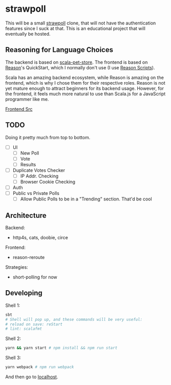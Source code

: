 # strawpoll

This will be a small [strawpoll](https://strawpoll.me) clone, that will not have the authentication features since I suck at that. This is an educational project that will eventually be hosted.

## Reasoning for Language Choices

The backend is based on [scala-pet-store](https://github.com/pauljamescleary/scala-pet-store).
The frontend is based on [Reason](https://reasonml.github.io)'s QuickStart, which I normally don't use (I use [Reason Scripts](https://github.com/reasonml-old/reason-scripts/blob/master/README.md)).

Scala has an amazing backend ecosystem, while Reason is amazing on the frontend, which is why I chose them for their respective roles.
Reason is not yet mature enough to attract beginners for its backend usage. However, for the frontend, it feels much more natural to use than Scala.js for a JavaScript programmer like me.

[Frontend Src](https://github.com/cnguy/strawpoll/tree/master/src/main/resources/frontend)

## TODO

Doing it pretty much from top to bottom.

- [ ] UI
  - [ ] New Poll
  - [ ] Vote
  - [ ] Results
- [ ] Duplicate Votes Checker
  - [ ] IP Addr. Checking
  - [ ] Browser Cookie Checking
- [ ] Auth
- [ ] Public vs Private Polls
  - [ ] Allow Public Polls to be in a "Trending" section. That'd be cool

## Architecture

Backend:
* http4s, cats, doobie, circe

Frontend:
* reason-reroute

Strategies:
* short-polling for now

## Developing

Shell 1:
```sh
sbt
# Shell will pop up, and these commands will be very useful:
# reload on save: reStart
# lint: scalafmt
```

Shell 2:
```sh
yarn && yarn start # npm install && npm run start
```

Shell 3:
```sh
yarn webpack # npm run webpack
```

And then go to [localhost](http://localhost:8080).
